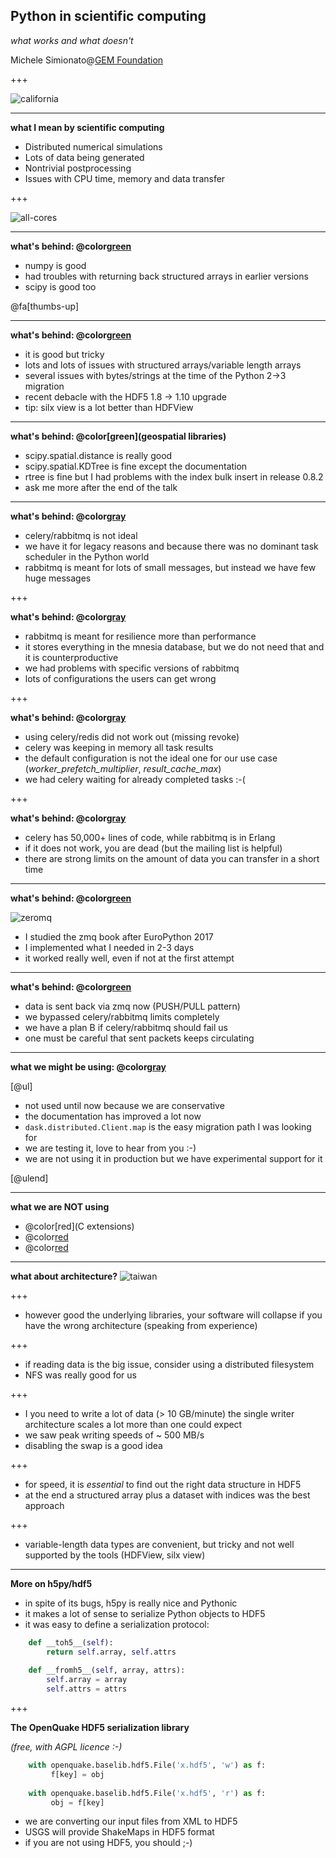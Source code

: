 Python in scientific computing
------------------------------

*what works and what doesn't*

Michele Simionato@[GEM Foundation](https://www.globalquakemodel.org)

+++

![california](hazard_map.png)

---

**what I mean by scientific computing**

- Distributed numerical simulations
- Lots of data being generated
- Nontrivial postprocessing
- Issues with CPU time, memory and data transfer

+++

![all-cores](all-cores.png)

---

**what's behind: @color[green](numpy/scipy)**

- numpy is good
- had troubles with returning back structured arrays in earlier versions
- scipy is good too

@fa[thumbs-up]

---

**what's behind: @color[green](h5py/hdf5)**

- it is good but tricky
- lots and lots of issues with structured arrays/variable length arrays
- several issues with bytes/strings at the time of the Python 2->3 migration
- recent debacle with the HDF5 1.8 -> 1.10 upgrade
- tip: silx view is a lot better than HDFView

---

**what's behind: @color[green](geospatial libraries)**

- scipy.spatial.distance is really good
- scipy.spatial.KDTree is fine except the documentation
- rtree is fine but I had problems with the index bulk insert in release 0.8.2 
- ask me more after the end of the talk

---

**what's behind: @color[gray](celery/rabbitmq)**

- celery/rabbitmq is not ideal
- we have it for legacy reasons and because there was no dominant task
  scheduler in the Python world
- rabbitmq is meant for lots of small messages, but instead we have few
  huge messages
  
+++

**what's behind: @color[gray](celery/rabbitmq)**

- rabbitmq is meant for resilience more than performance
- it stores everything in the mnesia
  database, but we do not need that and it is counterproductive
- we had problems with specific versions of rabbitmq
- lots of configurations the users can get wrong

+++

**what's behind: @color[gray](celery/rabbitmq)**

- using celery/redis did not work out (missing revoke)
- celery was keeping in memory all task results
- the default configuration is not the ideal one for our use case
  (*worker_prefetch_multiplier*, *result_cache_max*)
- we had celery waiting for already completed tasks :-(

+++

**what's behind: @color[gray](celery/rabbitmq)**

- celery has 50,000+ lines of code, while rabbitmq is in Erlang
- if it does not work, you are dead (but the mailing list is helpful)
- there are strong limits on the amount of data you can transfer in a
  short time

---

**what's behind: @color[green](zmq)**

![zeromq](zeromq-logo.jpg)

- I studied the zmq book after EuroPython 2017
- I implemented what I needed in 2-3 days
- it worked really well, even if not at the first attempt

---

**what's behind: @color[green](zmq)**

- data is sent back via zmq now (PUSH/PULL pattern)
- we bypassed celery/rabbitmq limits completely
- we have a plan B if celery/rabbitmq should fail us
- one must be careful that sent packets keeps circulating

---

**what we might be using: @color[gray](dask)**

[@ul]

- not used until now because we are conservative
- the documentation has improved a lot now
- `dask.distributed.Client.map` is the easy migration path I was looking for
- we are testing it, love to hear from you :-)
- we are not using it in production but we have experimental support for it

[@ulend]

---

**what we are NOT using**

- @color[red](C extensions)
- @color[red](Cython)
- @color[red](numba)

---

**what about architecture?**
![taiwan](collapse.jpg)

+++

- however good the underlying libraries, your software will collapse
  if you have the wrong architecture (speaking from experience)

+++

- if reading data is the big issue, consider using a distributed filesystem
- NFS was really good for us

+++

- I you need to write a lot of data (> 10 GB/minute) the single writer
  architecture scales a lot more than one could expect
- we saw peak writing speeds of ~ 500 MB/s
- disabling the swap is a good idea

+++

- for speed, it is *essential* to find out the right data structure in HDF5
- at the end a structured array
  plus a dataset with indices was the best approach

+++

- variable-length data types are convenient, but tricky and not well
  supported by the tools (HDFView, silx view)

---

**More on h5py/hdf5**

- in spite of its bugs, h5py is really nice and Pythonic
- it makes a lot of sense to serialize Python objects to HDF5
- it was easy to define a serialization protocol:

```python
    def __toh5__(self):
        return self.array, self.attrs
        
    def __fromh5__(self, array, attrs):
        self.array = array
        self.attrs = attrs
```
+++

**The OpenQuake HDF5 serialization library**

*(free, with AGPL licence :-)*

```python
    with openquake.baselib.hdf5.File('x.hdf5', 'w') as f:
         f[key] = obj 
        
    with openquake.baselib.hdf5.File('x.hdf5', 'r') as f:
         obj = f[key] 
```

- we are converting our input files from XML to HDF5
- USGS will provide ShakeMaps in HDF5 format
- if you are not using HDF5, you should ;-)

